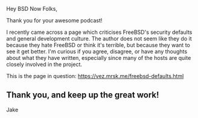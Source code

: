 Hey BSD Now Folks,

Thank you for your awesome podcast!

I recently came across a page which criticises FreeBSD's security defaults and general development culture. The author does not seem like they do it because they hate FreeBSD or think it's terrible, but because they want to see it get better. I'm curious if you agree, disagree, or have any thoughts about what they have written, especially since many of the hosts are quite closely involved in the project.

This is the page in question: https://vez.mrsk.me/freebsd-defaults.html

Thank you, and keep up the great work!
--
Jake

